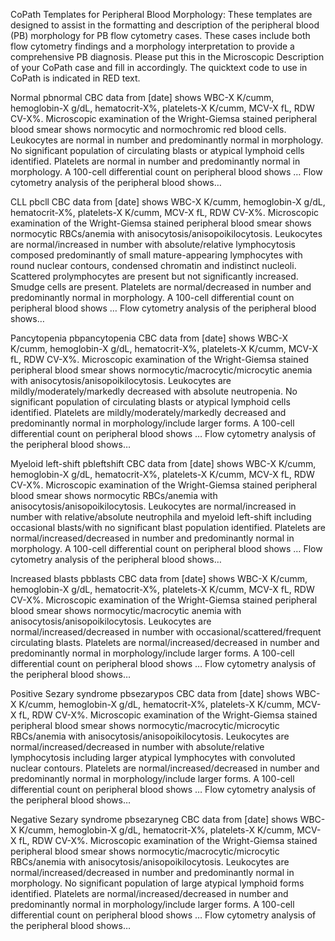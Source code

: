 CoPath Templates for Peripheral Blood Morphology:
These templates are designed to assist in the formatting and description of the peripheral blood (PB) morphology for PB flow cytometry cases.  These cases include both flow cytometry findings and a morphology interpretation to provide a comprehensive PB diagnosis.  Please put this in the Microscopic Description of your CoPath case and fill in accordingly.
The quicktext code to use in CoPath is indicated in RED text.

Normal pbnormal
CBC data from [date] shows WBC-X K/cumm, hemoglobin-X g/dL, hematocrit-X%, platelets-X K/cumm, MCV-X fL, RDW CV-X%.
Microscopic examination of the Wright-Giemsa stained peripheral blood smear shows normocytic and normochromic red blood cells. Leukocytes are normal in number and predominantly normal in morphology. No significant population of circulating blasts or atypical lymphoid cells identified. Platelets are normal in number and predominantly normal in morphology.
A 100-cell differential count on peripheral blood shows …
Flow cytometry analysis of the peripheral blood shows…

CLL pbcll
CBC data from [date] shows WBC-X K/cumm, hemoglobin-X g/dL, hematocrit-X%, platelets-X K/cumm, MCV-X fL, RDW CV-X%.
Microscopic examination of the Wright-Giemsa stained peripheral blood smear shows normocytic RBCs/anemia with anisocytosis/anisopoikilocytosis.  Leukocytes are normal/increased in number with absolute/relative lymphocytosis composed predominantly of small mature-appearing lymphocytes with round nuclear contours, condensed chromatin and indistinct nucleoli. Scattered prolymphocytes are present but not significantly increased. Smudge cells are present. Platelets are normal/decreased in number and predominantly normal in morphology.
A 100-cell differential count on peripheral blood shows …
Flow cytometry analysis of the peripheral blood shows…

Pancytopenia pbpancytopenia
CBC data from [date] shows WBC-X K/cumm, hemoglobin-X g/dL, hematocrit-X%, platelets-X K/cumm, MCV-X fL, RDW CV-X%.
Microscopic examination of the Wright-Giemsa stained peripheral blood smear shows normocytic/macrocytic/microcytic anemia with anisocytosis/anisopoikilocytosis. Leukocytes are mildly/moderately/markedly decreased with absolute neutropenia. No significant population of circulating blasts or atypical lymphoid cells identified. Platelets are mildly/moderately/markedly decreased and predominantly normal in morphology/include larger forms.
A 100-cell differential count on peripheral blood shows …
Flow cytometry analysis of the peripheral blood shows…

Myeloid left-shift pbleftshift
CBC data from [date] shows WBC-X K/cumm, hemoglobin-X g/dL, hematocrit-X%, platelets-X K/cumm, MCV-X fL, RDW CV-X%.
Microscopic examination of the Wright-Giemsa stained peripheral blood smear shows normocytic RBCs/anemia with anisocytosis/anisopoikilocytosis.  Leukocytes are normal/increased in number with relative/absolute neutrophila and myeloid left-shift including occasional blasts/with no significant blast population identified. Platelets are normal/increased/decreased in number and predominantly normal in morphology.
A 100-cell differential count on peripheral blood shows …
Flow cytometry analysis of the peripheral blood shows…

Increased blasts pbblasts
CBC data from [date] shows WBC-X K/cumm, hemoglobin-X g/dL, hematocrit-X%, platelets-X K/cumm, MCV-X fL, RDW CV-X%.
Microscopic examination of the Wright-Giemsa stained peripheral blood smear shows normocytic/macrocytic anemia with anisocytosis/anisopoikilocytosis. Leukocytes are normal/increased/decreased in number with occasional/scattered/frequent circulating blasts. Platelets are normal/increased/decreased in number and predominantly normal in morphology/include larger forms.
A 100-cell differential count on peripheral blood shows …
Flow cytometry analysis of the peripheral blood shows…


Positive Sezary syndrome pbsezarypos
CBC data from [date] shows WBC-X K/cumm, hemoglobin-X g/dL, hematocrit-X%, platelets-X K/cumm, MCV-X fL, RDW CV-X%.
Microscopic examination of the Wright-Giemsa stained peripheral blood smear shows normocytic/macrocytic/microcytic RBCs/anemia with anisocytosis/anisopoikilocytosis. Leukocytes are normal/increased/decreased in number with absolute/relative lymphocytosis including larger atypical lymphocytes with convoluted nuclear contours. Platelets are normal/increased/decreased in number and predominantly normal in morphology/include larger forms.
A 100-cell differential count on peripheral blood shows …
Flow cytometry analysis of the peripheral blood shows…

Negative Sezary syndrome pbsezaryneg
CBC data from [date] shows WBC-X K/cumm, hemoglobin-X g/dL, hematocrit-X%, platelets-X K/cumm, MCV-X fL, RDW CV-X%.
Microscopic examination of the Wright-Giemsa stained peripheral blood smear shows normocytic/macrocytic/microcytic RBCs/anemia with anisocytosis/anisopoikilocytosis. Leukocytes are normal/increased/decreased in number and predominantly normal in morphology. No significant population of large atypical lymphoid forms identified. Platelets are normal/increased/decreased in number and predominantly normal in morphology/include larger forms.
A 100-cell differential count on peripheral blood shows …
Flow cytometry analysis of the peripheral blood shows…


